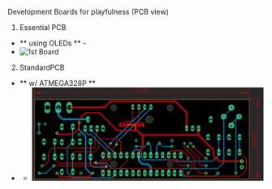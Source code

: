 Development Boards for playfulness (PCB view)
1.  Essential PCB
  - ** using OLEDs ** -
  - ![1st Board](./firstBoard.png)
2.  StandardPCB
  - ** w/ ATMEGA328P **
  -  - ![2nd Board](./wATMEGA328P.png)
